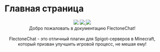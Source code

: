 # Главная страница

<p align="center">
 <img src="https://i.imgur.com/odTmiw2.png">
 <a href="https://modrinth.com/plugin/flectonechat">
   <img src="https://chat.flectone.net/assets/getonmodrinth.svg" />
 </a>
 <a href="https://www.spigotmc.org/resources/flectonechat.89411/">
   <img src="https://chat.flectone.net/assets/getonspigotmc.svg" />
 </a>
 <br/>
 Добро пожаловать в документацию FlectoneChat!
 <br/>
 <br/>
FlectoneChat - это отличный плагин для Spigot-серверов в Minecraft, который призван улучшить игровой процесс, не мешая ему!
 <br/>
 <br/>
</p>

